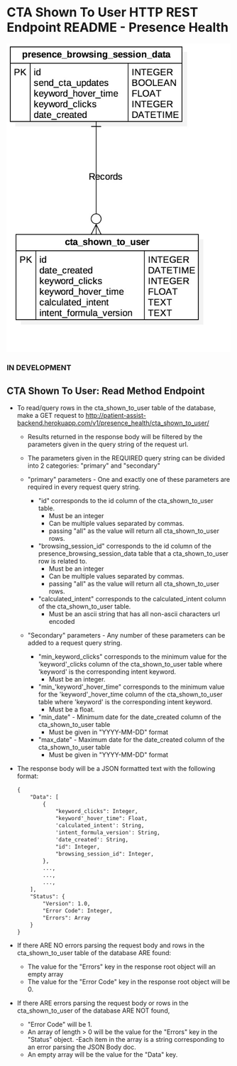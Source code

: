 # CTA Shown To User HTTP REST Endpoint README - Presence Health

![CTA Shown To User ERD - Presence Health](../../../db_erds/presence_health/cta_shown_to_user_erd.jpg)

### IN DEVELOPMENT
## CTA Shown To User: Read Method Endpoint
- To read/query rows in the cta_shown_to_user table of the database, make a GET request to
http://patient-assist-backend.herokuapp.com/v1/presence_health/cta_shown_to_user/
    - Results returned in the response body will be filtered by the parameters given in the query string of the request url.
    - The parameters given in the REQUIRED query string can be divided into 2 categories: "primary" and "secondary"
    
    - "primary" parameters - One and exactly one of these parameters are required in every request query string.
        - "id" corresponds to the id column of the cta_shown_to_user table.
            - Must be an integer
            - Can be multiple values separated by commas.
            - passing "all" as the value will return all cta_shown_to_user rows.
        - "browsing_session_id" corresponds to the id column of the presence_browsing_session_data table that a cta_shown_to_user row is related to.
            - Must be an integer
            - Can be multiple values separated by commas.
            - passing "all" as the value will return all cta_shown_to_user rows.
        - "calculated_intent" corresponds to the calculated_intent column of the cta_shown_to_user table.
            - Must be an ascii string that has all non-ascii characters url encoded
            
    - "Secondary" parameters - Any number of these parameters can be added to a request query string.
        - "min_keyword_clicks" corresponds to the minimum value for the 'keyword'_clicks column of the cta_shown_to_user table where 'keyword' is the corresponding intent keyword.
            - Must be an integer.
        - "min_'keyword'_hover_time" corresponds to the minimum value for the 'keyword'_hover_time column of the cta_shown_to_user table where 'keyword' is the corresponding intent keyword.
            - Must be a float.
        - "min_date" - Minimum date for the date_created column of the cta_shown_to_user table
            - Must be given in "YYYY-MM-DD" format
        - "max_date" - Maximum date for the date_created column of the cta_shown_to_user table
            - Must be given in "YYYY-MM-DD" format
    
- The response body will be a JSON formatted text with the following format:
    ```
    {
        "Data": [
            {
                "keyword_clicks": Integer,
                "keyword'_hover_time": Float,
                'calculated_intent': String,
                'intent_formula_version': String,
                'date_created': String,
                "id": Integer,
                "browsing_session_id": Integer,
            },
            ...,
            ...,
            ...,
        ],
        "Status": {
            "Version": 1.0,
            "Error Code": Integer,
            "Errors": Array
        }
    }
    ```
  
- If there ARE NO errors parsing the request body and rows in the cta_shown_to_user table of the database ARE found:
    - The value for the "Errors" key in the response root object will an empty array
    - The value for the "Error Code" key in the response root object will be 0. 
- If there ARE errors parsing the request body or rows in the cta_shown_to_user of the database ARE NOT found,
    - "Error Code" will be 1.
    - An array of length > 0 will be the value for the "Errors" key in the "Status" object.
        -Each item in the array is a string corresponding to an error parsing the JSON Body doc.
    - An empty array will be the value for the "Data" key.

